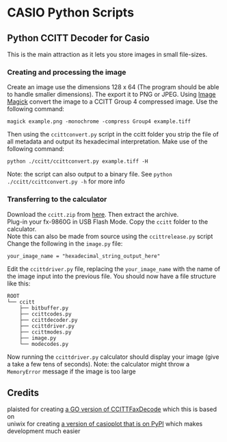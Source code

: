 CASIO Python Scripts
====================

Python CCITT Decoder for Casio
------------------------------

This is the main attraction as it lets you store images in small file-sizes.

### Creating and processing the image

Create an image use the dimensions 128 x 64 (The program should be able to handle 
smaller dimensions). The export it to PNG or JPEG. Using [Image Magick](https://imagemagick.org) convert the image to a CCITT Group 4 compressed image. Use the following command:  

    magick example.png -monochrome -compress Group4 example.tiff  

Then using the `ccittconvert.py` script in the ccitt folder you strip the file of all metadata and output its hexadecimal interpretation. Make use of the following command:  

    python ./ccitt/ccittconvert.py example.tiff -H   

Note: the script can also output to a binary file. See `python ./ccitt/ccittconvert.py -h` for more info

### Transferring to the calculator

Download the `ccitt.zip` from [here](https://github.com/InfiniteLoopGameDev/CASIO-Python-Scripts/releases). Then extract the archive.  
Plug-in your fx-9860G in USB Flash Mode. Copy the `ccitt` folder to the calculator.   
Note this can also be made from source using the `ccittrelease.py` script
Change the following in the `image.py` file:  

    your_image_name = "hexadecimal_string_output_here"  

Edit the `ccittdriver.py` file, replacing the `your_image_name` with the name 
of the image input into the previous file. You should now have a file structure 
like this:  

    ROOT  
    └── ccitt  
        ├── bitbuffer.py  
        ├── ccittcodes.py  
        ├── ccittdecoder.py  
        ├── ccittdriver.py  
        ├── ccittmodes.py  
        ├── image.py  
        └── modecodes.py  
Now running the `ccittdriver.py` calculator should display your image (give a take 
a few tens of seconds). Note: the calculator might throw a `MemoryError` message
if the image is too large

Credits
-------

plaisted for creating [a GO version of CCITTFaxDecode](github.com/plaisted/CCITTFaxDecode) which this is based on  
uniwix for creating [a version of casioplot that is on PyPI](github.com/uniwix/casioplot) which makes development much easier